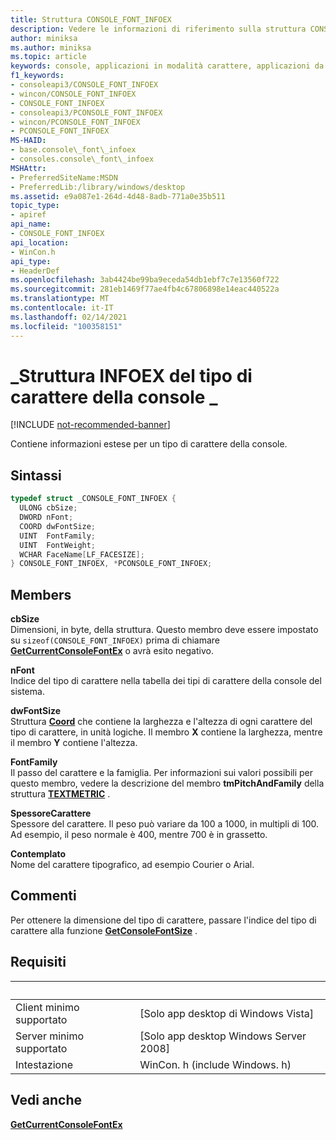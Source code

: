 ```yaml
---
title: Struttura CONSOLE_FONT_INFOEX
description: Vedere le informazioni di riferimento sulla struttura CONSOLE_FONT_INFOEX, che contiene informazioni estese per un tipo di carattere della console.
author: miniksa
ms.author: miniksa
ms.topic: article
keywords: console, applicazioni in modalità carattere, applicazioni da riga di comando, applicazioni di terminale, api della console
f1_keywords:
- consoleapi3/CONSOLE_FONT_INFOEX
- wincon/CONSOLE_FONT_INFOEX
- CONSOLE_FONT_INFOEX
- consoleapi3/PCONSOLE_FONT_INFOEX
- wincon/PCONSOLE_FONT_INFOEX
- PCONSOLE_FONT_INFOEX
MS-HAID:
- base.console\_font\_infoex
- consoles.console\_font\_infoex
MSHAttr:
- PreferredSiteName:MSDN
- PreferredLib:/library/windows/desktop
ms.assetid: e9a087e1-264d-4d48-8adb-771a0e35b511
topic_type:
- apiref
api_name:
- CONSOLE_FONT_INFOEX
api_location:
- WinCon.h
api_type:
- HeaderDef
ms.openlocfilehash: 3ab4424be99ba9eceda54db1ebf7c7e13560f722
ms.sourcegitcommit: 281eb1469f77ae4fb4c67806898e14eac440522a
ms.translationtype: MT
ms.contentlocale: it-IT
ms.lasthandoff: 02/14/2021
ms.locfileid: "100358151"
---
```

# <a name="console_font_infoex-structure"></a>\_Struttura INFOEX del tipo di carattere della console \_

[!INCLUDE [not-recommended-banner](./includes/not-recommended-banner.md)]

Contiene informazioni estese per un tipo di carattere della console.

## <a name="syntax"></a>Sintassi

```C
typedef struct _CONSOLE_FONT_INFOEX {
  ULONG cbSize;
  DWORD nFont;
  COORD dwFontSize;
  UINT  FontFamily;
  UINT  FontWeight;
  WCHAR FaceName[LF_FACESIZE];
} CONSOLE_FONT_INFOEX, *PCONSOLE_FONT_INFOEX;
```

## <a name="members"></a>Members

**cbSize**  
Dimensioni, in byte, della struttura. Questo membro deve essere impostato su `sizeof(CONSOLE_FONT_INFOEX)` prima di chiamare [**GetCurrentConsoleFontEx**](getcurrentconsolefontex.md) o avrà esito negativo.

**nFont**  
Indice del tipo di carattere nella tabella dei tipi di carattere della console del sistema.

**dwFontSize**  
Struttura [**Coord**](coord-str.md) che contiene la larghezza e l'altezza di ogni carattere del tipo di carattere, in unità logiche. Il membro **X** contiene la larghezza, mentre il membro **Y** contiene l'altezza.

**FontFamily**  
Il passo del carattere e la famiglia. Per informazioni sui valori possibili per questo membro, vedere la descrizione del membro **tmPitchAndFamily** della struttura [**TEXTMETRIC**](/windows/win32/api/wingdi/ns-wingdi-textmetrica) .

**SpessoreCarattere**  
Spessore del carattere. Il peso può variare da 100 a 1000, in multipli di 100. Ad esempio, il peso normale è 400, mentre 700 è in grassetto.

**Contemplato**  
Nome del carattere tipografico, ad esempio Courier o Arial.

## <a name="remarks"></a>Commenti

Per ottenere la dimensione del tipo di carattere, passare l'indice del tipo di carattere alla funzione [**GetConsoleFontSize**](getconsolefontsize.md) .

## <a name="requirements"></a>Requisiti

| &nbsp; | &nbsp; |
|-|-|
| Client minimo supportato | \[Solo app desktop di Windows Vista\] |
| Server minimo supportato | \[Solo app desktop Windows Server 2008\] |
| Intestazione | WinCon. h (include Windows. h) |

## <a name="see-also"></a>Vedi anche

[**GetCurrentConsoleFontEx**](getcurrentconsolefontex.md)